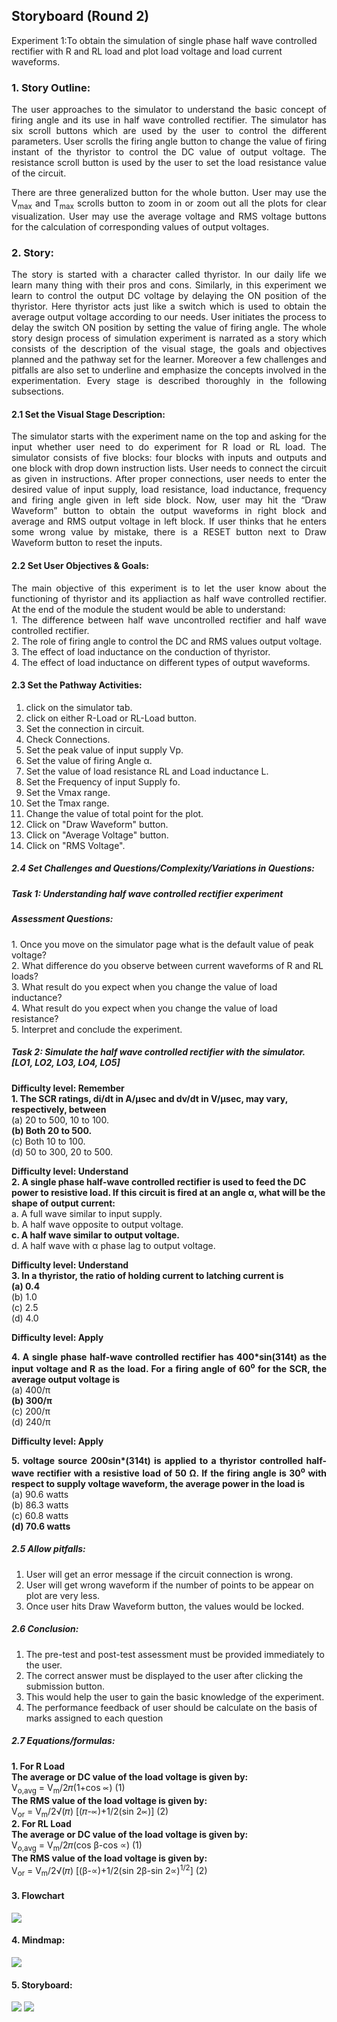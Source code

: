 ## Storyboard (Round 2)

Experiment 1:To obtain the simulation of single phase half wave controlled rectifier with R and RL load and plot load voltage and load current waveforms.

### 1. Story Outline:

<p align="justify">The user approaches to the simulator to understand the basic concept of firing angle and its use in half wave controlled rectifier. The simulator has six scroll buttons which are used by the user to control the different parameters. User scrolls the firing angle button to change the value of firing instant of the thyristor to control the DC value of output voltage. The resistance scroll button is used by the user to set the load resistance value of the circuit.</p>
<p align="justify">There are three generalized button for the whole button. User may use the V<sub>max</sub> and T<sub>max</sub> scrolls button to zoom in or zoom out all the plots for clear visualization. User may use the average voltage and RMS voltage buttons for the calculation of corresponding values of output voltages.</p>


### 2. Story:

<p align="justify">The story is started with a character called thyristor. In our daily life we learn many thing with their pros and cons. Similarly, in this experiment we learn to control the output DC voltage by delaying the ON position of the thyristor. Here thyristor acts just like a switch which is used to obtain the average output voltage according to our needs. User initiates the process to delay the switch ON position by setting the value of firing angle. The whole story design process of simulation experiment is narrated as a story which consists of the description of the visual stage, the goals and objectives planned and the pathway set for the learner. Moreover a few challenges and pitfalls are also set to underline and emphasize the concepts involved in the experimentation. Every stage is described thoroughly in the following subsections.</p>

#### 2.1 Set the Visual Stage Description:
<p align="justify">The simulator starts with the experiment name on the top and asking for the input whether user need to do experiment for R load or RL load. The simulator consists of five blocks: four blocks with inputs and outputs and one block with drop down instruction lists. User needs to connect the circuit as given in instructions. After proper connections, user needs to enter the desired value of input supply, load resistance, load inductance, frequency and firing angle given in left side block. Now, user may hit the “Draw Waveform” button to obtain the output waveforms in right block and average and RMS output voltage in left block. If user thinks that he enters some wrong value by mistake, there is a RESET button next to Draw Waveform button to reset the inputs. </p>

#### 2.2 Set User Objectives & Goals:
<p align="justify">The main objective of this experiment is  to let the user know about the functioning of thyristor and its appliaction as half wave controlled rectifier. At the end of the module the student would be able to understand:<br>
1.	The difference between half wave uncontrolled rectifier and half wave controlled rectifier.<br>
2.	The role of firing angle to control the DC and RMS values output voltage.<br>
3.	The effect of load inductance on the conduction of thyristor.<br>
4.	The effect of load inductance on different types of output waveforms.<br>

#### 2.3 Set the Pathway Activities:

1.	click on the simulator tab.<br>
2. click on either R-Load or RL-Load button.<br>
3. Set the connection in circuit. <br>
4. Check Connections. <br>
5. Set the peak value of input supply Vp.<br>
6.	Set the value of firing Angle α.<br>
7.	Set the value of load resistance RL and Load inductance L.<br>
8.	Set the Frequency of input Supply fo.<br>
9.	Set the Vmax  range.<br>
10.	Set the Tmax range.<br>
11.	Change the value of total point for the plot.<br>
12.	Click on "Draw Waveform" button.<br>
13.	Click on "Average Voltage" button.<br>
14.	Click on "RMS Voltage".<br>


##### 2.4 Set Challenges and Questions/Complexity/Variations in Questions:
<h5> Task 1: Understanding half wave controlled rectifier experiment</h5>
<h5>Assessment Questions:</h5>
1. Once you move on the simulator page what is the default value of peak voltage?<br>
2. What difference do you observe between current waveforms of R and RL loads?<br>
3. What result do you expect when you change the value of load inductance?<br>
4. What result do you expect when you change the value of load resistance?<br>
5. Interpret and conclude the experiment.<br>

<h5> Task 2: Simulate the half wave controlled rectifier with the simulator. [LO1, LO2, LO3, LO4, LO5]</h5>
<b>Difficulty level: Remember<br>
1. The SCR ratings, di/dt in A/µsec and dv/dt in V/µsec, may vary, respectively, between</b><br>
(a)	20 to 500, 10 to 100.<br>
<b>(b)	Both 20 to 500.</b><br>
(c)	Both 10 to 100.<br>
(d)	50 to 300, 20 to 500.<br></p>

<b>Difficulty level: Understand<br>
2. A single phase half-wave controlled rectifier is used to feed the DC power to resistive load. If this circuit is fired at an angle α, what will be the shape of output current:<br></b>
a.	 A full wave similar to input supply.<br>
b.	A half wave opposite to output voltage.<br>
<b>c.	A half wave similar to output voltage.</b><br>
d.	A half wave with α phase lag to output voltage.<br></p>

<b>Difficulty level: Understand<br>
3. In a thyristor, the ratio of holding current to latching current is<br></b>
<b>(a)	0.4</b><br>
(b)	1.0<br>
(c)	2.5<br>
(d)	4.0<br></p>
<b>Difficulty level: Apply
<p align="justify">4. A single phase half-wave controlled rectifier has 400*sin(314t) as the input voltage and R as the load. For a firing angle of 60<sup>o</sup> for the SCR, the average output voltage is</b><br>
(a)	400/π<br>
<b>(b)	300/π</b><br>
(c)	200/π<br>
(d)	240/π<br></p>
<b>Difficulty level: Apply
<p align="justify">5.  voltage source 200sin*(314t) is applied to a thyristor controlled half-wave rectifier with a resistive load of 50 Ω. If the firing angle is 30<sup>o</sup> with respect to supply voltage waveform, the average power in the load is</b><br>
(a)	90.6 watts<br>
(b)	86.3 watts<br>
(c)	60.8 watts<br>
 <b>(d)	70.6 watts</b><br>

##### 2.5 Allow pitfalls:
1.	User will get an error message if the circuit connection is wrong.<br>
2.	User will get wrong waveform if the number of points to be appear on plot are very less.<br>
3.	Once user hits Draw Waveform button, the values would be locked.<br>

##### 2.6 Conclusion:
1. The pre-test and post-test assessment must be provided immediately to the user. <br>
2. The correct answer must be displayed to the user after clicking the submission button.<br>
3. This would help the user to gain the basic knowledge of the experiment.<br>
4. The performance feedback of user should be calculate on the basis of marks assigned to each question <br>


##### 2.7 Equations/formulas:
<b> 1.  For R Load</b><br>
<b>The average or DC value of the load voltage is given by: </b><br>V<sub>o,avg</sub> = V<sub>m</sub>/2&#120587;(1+cos &prop;)                                      (1)<br>
<b>The RMS value of the load voltage is given by: </b><br>V<sub>or</sub> = V<sub>m</sub>/2&radic;(&#120587;)   [(&#120587;-&prop;)+1/2(sin 2&prop;)]                (2) <br>
<b> 2.  For RL Load</b><br>
<b>The average or DC value of the load voltage is given by: </b><br>V<sub>o,avg</sub> = V<sub>m</sub>/2&#120587;(cos &#946;-cos &prop;)                                  (1)<br>
<b>The RMS value of the load voltage is given by: </b><br>V<sub>or</sub> = V<sub>m</sub>/2&radic;(&#120587;)   [(&#946;-&prop;)+1/2(sin 2&#946;-sin 2&prop;)<sup>1/2</sup>]                (2) 

#### 3. Flowchart
<img src="flowchart/flowchart.png"/><br>

#### 4. Mindmap:
<img src="mindmap/mindmap.png"/></br>

#### 5. Storyboard:
<img src="images/1.png"/>
<img src="images/2.png"/></br>
